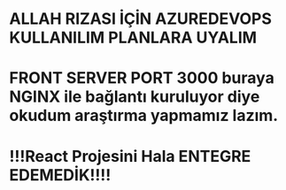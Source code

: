 <h1>ALLAH RIZASI İÇİN AZUREDEVOPS KULLANILIM PLANLARA UYALIM </h1>

<h1>FRONT SERVER PORT 3000 buraya NGINX ile bağlantı kuruluyor diye okudum araştırma yapmamız lazım.</h1>
<h1>!!!React Projesini Hala ENTEGRE EDEMEDİK!!!!</h1>
